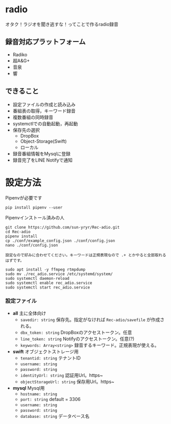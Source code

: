 # radio
オタク！ラジオを聞き逃すな！ってことで作るradio録音

## 録音対応プラットフォーム
- Radiko
- 超A&G+
- 音泉
- 響

## できること
- 設定ファイルの作成と読み込み
- 番組表の取得，キーワード録音
- 複数番組の同時録音
- systemctlでの自動起動，再起動
- 保存先の選択
    - DropBox
    - Object-Storage(Swift)
    - ローカル
- 録音番組情報をMysqlに登録
- 録音完了をLINE Notifyで通知

# 設定方法
Pipenvが必要です
```
pip install pipenv --user
```

Pipenvインストール済みの人
```
git clone https://github.com/sun-yryr/Rec-adio.git
cd Rec-adio
pipenv install
cp ./conf/example_config.json ./conf/config.json
nano ./conf/config.json

設定なので好みに合わせてください。キーワードは正規表現なので .+ とかやると全部取れるはずです。

sudo apt install -y ffmpeg rtmpdump
sudo mv ./rec_adio.service /etc/systemd/system/
sudo systemctl daemon-reload
sudo systemctl enable rec_adio.service
sudo systemctl start rec_adio.service
```

### 設定ファイル
- **all** 主に全体向け
    - `savedir: string` 保存先。指定がなければ `Rec-adio/savefile` が作成される。
    - `dbx_token: string` DropBoxのアクセストークン。任意
    - `line_token: string` Notifyのアクセストークン。任意(?)
    - `keywords: Array<string>` 録音するキーワード。正規表現が使える。
- **swift** オブジェクトストレージ用
    - `tenantid: string` テナントID
    - `username: string`
    - `password: string`
    - `identityUrl: string` 認証用Url。https~
    - `objectStorageUrl: string` 保存用Url。https~
- **mysql** Mysql用
    - `hostname: string`
    - `port: string` default = 3306
    - `username: string`
    - `password: string`
    - `database: string` データベース名
